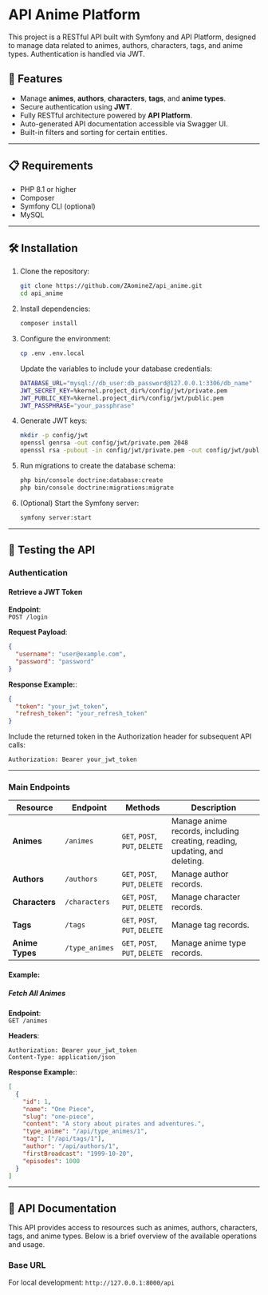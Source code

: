 # API Anime Platform

This project is a RESTful API built with Symfony and API Platform, designed to manage data related to animes, authors, characters, tags, and anime types. Authentication is handled via JWT.

## 🚀 Features

- Manage **animes**, **authors**, **characters**, **tags**, and **anime types**.
- Secure authentication using **JWT**.
- Fully RESTful architecture powered by **API Platform**.
- Auto-generated API documentation accessible via Swagger UI.
- Built-in filters and sorting for certain entities.

---

## 📋 Requirements

- PHP 8.1 or higher
- Composer
- Symfony CLI (optional)
- MySQL

---

## 🛠️ Installation

1. Clone the repository:

   ```bash  
   git clone https://github.com/ZAomineZ/api_anime.git  
   cd api_anime 
   ```

2. Install dependencies:
    
    ```bash
    composer install  
    ```
   
3. Configure the environment:

    ```bash
    cp .env .env.local
    ```

    Update the variables to include your database credentials:
    
    ```bash
    DATABASE_URL="mysql://db_user:db_password@127.0.0.1:3306/db_name"  
    JWT_SECRET_KEY=%kernel.project_dir%/config/jwt/private.pem  
    JWT_PUBLIC_KEY=%kernel.project_dir%/config/jwt/public.pem  
    JWT_PASSPHRASE="your_passphrase"
    ```

4. Generate JWT keys:

    ```bash
    mkdir -p config/jwt  
    openssl genrsa -out config/jwt/private.pem 2048  
    openssl rsa -pubout -in config/jwt/private.pem -out config/jwt/public.pem  
    ```
   
5. Run migrations to create the database schema:

    ```bash
    php bin/console doctrine:database:create  
    php bin/console doctrine:migrations:migrate    
    ```

6. (Optional) Start the Symfony server:

    ```bash
    symfony server:start  
    ```
   
---

## 🧪 Testing the API

### Authentication

#### Retrieve a JWT Token
**Endpoint**:  
`POST /login`

**Request Payload**:
```json  
{  
  "username": "user@example.com",  
  "password": "password"  
}
```

**Response Example:**:
```json
{  
  "token": "your_jwt_token",
  "refresh_token": "your_refresh_token"
}  
```

Include the returned token in the Authorization header for subsequent API calls:

```http
Authorization: Bearer your_jwt_token
```

---

### Main Endpoints

| **Resource**      | **Endpoint**               | **Methods**       | **Description**                          |  
|--------------------|----------------------------|-------------------|------------------------------------------|  
| **Animes**         | `/animes`                 | `GET`, `POST`, `PUT`, `DELETE` | Manage anime records, including creating, reading, updating, and deleting. |  
| **Authors**        | `/authors`                | `GET`, `POST`, `PUT`, `DELETE` | Manage author records.                 |  
| **Characters**     | `/characters`             | `GET`, `POST`, `PUT`, `DELETE` | Manage character records.              |  
| **Tags**           | `/tags`                   | `GET`, `POST`, `PUT`, `DELETE` | Manage tag records.                    |  
| **Anime Types**    | `/type_animes`            | `GET`, `POST`, `PUT`, `DELETE` | Manage anime type records.             |  

#### Example:

##### Fetch All Animes
**Endpoint**:  
`GET /animes`

**Headers**:
```http  
Authorization: Bearer your_jwt_token  
Content-Type: application/json 
```

**Response Example:**:

```json
[  
  {  
    "id": 1,  
    "name": "One Piece",  
    "slug": "one-piece",  
    "content": "A story about pirates and adventures.",  
    "type_anime": "/api/type_animes/1",  
    "tag": ["/api/tags/1"],  
    "author": "/api/authors/1",  
    "firstBroadcast": "1999-10-20",  
    "episodes": 1000  
  }  
]  
```

---

## 📖 API Documentation

This API provides access to resources such as animes, authors, characters, tags, and anime types. Below is a brief overview of the available operations and usage.

### Base URL

For local development:  `http://127.0.0.1:8000/api`

